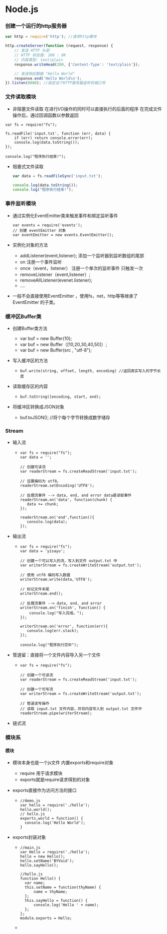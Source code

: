 # Node.js 

### 创建一个运行的http服务器

~~~javascript
var http = require('http'); //请求http模块

http.createServer(function (request, response) {
	// 发送 HTTP 头部 
	// HTTP 状态值: 200 : OK
	// 内容类型: text/plain
	response.writeHead(200, {'Content-Type': 'text/plain'});

	// 发送响应数据 "Hello World"
	response.end('Hello World\n');
}).listen(8888); //指定这个HTTP服务器监听的端口号
~~~

### 文件读取模块

* 非阻塞文件读取 在进行I/O操作的同时可以直接执行的后面的程序 在完成文件操作后，通过回调函数以参数返回

~~~
var fs = require("fs");

fs.readFile('input.txt', function (err, data) {
    if (err) return console.error(err);
    console.log(data.toString());
});

console.log("程序执行结束!");   
~~~

* 阻塞式文件读取 

  ~~~	javascript
  var data = fs.readFileSync('input.txt');

  console.log(data.toString());
  console.log("程序执行结束!");
  ~~~



### 事件监听模块

* 通过实例化EventEmitter类来触发事件和绑定监听事件

  ```
  var events = require('events');
  // 创建 eventEmitter 对象
  var eventEmitter = new events.EventEmitter();
  ```

* 实例化对象的方法

  * addListener(event,listener);  添加一个监听器到监听数组的尾部
  * on 注册一个事件监听
  * once（event，listener） 注册一个单次的监听事件  只触发一次
  * removeListener（event,listener）;
  * removeAllListener(evenet.listener);
  * ....

* 一般不会直接使用EventEmitter ，使用fs，net，http等等继承了EventEmitter 的子类。



### 缓冲区Buffer类

* 创建Buffer类方法

  * var buf = new Buffer(10);
  * var buf  = new Buffer（[10,20,30,40,50]）;
  * var buf  = new Buffer(src , "utf-8");

* 写入缓冲区的方法

  * ```
    buf.write(string, offset, length, encoding) //返回真实写入的字节长度
    ```

* 读取缓存区的内容

  * ```
    buf.toString([encoding, start, end);
    ```

* 将缓冲区转换成JSON对象

  * buf.toJSON();  //将个每个字节转换成数字储存



### Stream

* 输入流

  * ```
    var fs = require("fs");
    var data = '';

    // 创建可读流
    var readerStream = fs.createReadStream('input.txt');

    // 设置编码为 utf8。
    readerStream.setEncoding('UTF8');

    // 处理流事件 --> data, end, and error data是读取事件 
    readerStream.on('data', function(chunk) {
       data += chunk;
    });

    readerStream.on('end',function(){
       console.log(data);
    });
    ```

* 输出流 

  * ```
    var fs = require("fs");
    var data = 'yisayu';

    // 创建一个可以写入的流，写入到文件 output.txt 中
    var writerStream = fs.createWriteStream('output.txt');

    // 使用 utf8 编码写入数据
    writerStream.write(data,'UTF8');

    // 标记文件末尾
    writerStream.end();

    // 处理流事件 --> data, end, and error
    writerStream.on('finish', function() {
        console.log("写入完成。");
    });

    writerStream.on('error', function(err){
       console.log(err.stack);
    });

    console.log("程序执行完毕");
    ```

* 管道留：直接将一个文件内容导入另一个文件

  * ```
    var fs = require("fs");

    // 创建一个可读流
    var readerStream = fs.createReadStream('input.txt');

    // 创建一个可写流
    var writerStream = fs.createWriteStream('output.txt');

    // 管道读写操作
    // 读取 input.txt 文件内容，并将内容写入到 output.txt 文件中
    readerStream.pipe(writerStream);
    ```

* 链式流

### 模块系

#### 模块

*    模块本身也是一个js文件  内置exports和require对象   

     *  require 用于请求模块
     *  exports就是require请求得到的对象

*  exports直接作为访问方法的接口

   *  ```
      //demo.js
      var hello = require('./hello');
      hello.world();
      // hello.js
      exports.world = function() {
        console.log('Hello World');
      }
      ```

*  exports封装对象

   *  ```
      //main.js 
      var Hello = require('./hello'); 
      hello = new Hello(); 
      hello.setName('BYVoid'); 
      hello.sayHello(); 

      //hello.js 
      function Hello() { 
      	var name; 
      	this.setName = function(thyName) { 
      		name = thyName; 
      	}; 
      	this.sayHello = function() { 
      		console.log('Hello ' + name); 
      	}; 
      }; 
      module.exports = Hello;
      ```

   *   

​	